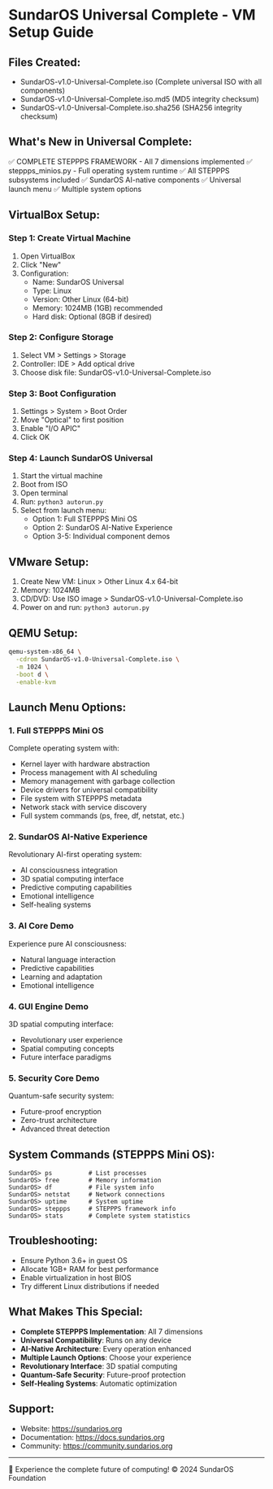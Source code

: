 # SundarOS Universal Complete - VM Setup Guide

## Files Created:
- SundarOS-v1.0-Universal-Complete.iso (Complete universal ISO with all components)
- SundarOS-v1.0-Universal-Complete.iso.md5 (MD5 integrity checksum)
- SundarOS-v1.0-Universal-Complete.iso.sha256 (SHA256 integrity checksum)

## What's New in Universal Complete:
✅ COMPLETE STEPPPS FRAMEWORK - All 7 dimensions implemented
✅ steppps_minios.py - Full operating system runtime
✅ All STEPPPS subsystems included
✅ SundarOS AI-native components
✅ Universal launch menu
✅ Multiple system options

## VirtualBox Setup:

### Step 1: Create Virtual Machine
1. Open VirtualBox
2. Click "New"
3. Configuration:
   - Name: SundarOS Universal
   - Type: Linux
   - Version: Other Linux (64-bit)
   - Memory: 1024MB (1GB) recommended
   - Hard disk: Optional (8GB if desired)

### Step 2: Configure Storage
1. Select VM > Settings > Storage
2. Controller: IDE > Add optical drive
3. Choose disk file: SundarOS-v1.0-Universal-Complete.iso

### Step 3: Boot Configuration
1. Settings > System > Boot Order
2. Move "Optical" to first position
3. Enable "I/O APIC"
4. Click OK

### Step 4: Launch SundarOS Universal
1. Start the virtual machine
2. Boot from ISO
3. Open terminal
4. Run: `python3 autorun.py`
5. Select from launch menu:
   - Option 1: Full STEPPPS Mini OS
   - Option 2: SundarOS AI-Native Experience
   - Option 3-5: Individual component demos

## VMware Setup:
1. Create New VM: Linux > Other Linux 4.x 64-bit
2. Memory: 1024MB
3. CD/DVD: Use ISO image > SundarOS-v1.0-Universal-Complete.iso
4. Power on and run: `python3 autorun.py`

## QEMU Setup:
```bash
qemu-system-x86_64 \
  -cdrom SundarOS-v1.0-Universal-Complete.iso \
  -m 1024 \
  -boot d \
  -enable-kvm
```

## Launch Menu Options:

### 1. Full STEPPPS Mini OS
Complete operating system with:
- Kernel layer with hardware abstraction
- Process management with AI scheduling
- Memory management with garbage collection
- Device drivers for universal compatibility
- File system with STEPPPS metadata
- Network stack with service discovery
- Full system commands (ps, free, df, netstat, etc.)

### 2. SundarOS AI-Native Experience
Revolutionary AI-first operating system:
- AI consciousness integration
- 3D spatial computing interface
- Predictive computing capabilities
- Emotional intelligence
- Self-healing systems

### 3. AI Core Demo
Experience pure AI consciousness:
- Natural language interaction
- Predictive capabilities
- Learning and adaptation
- Emotional intelligence

### 4. GUI Engine Demo
3D spatial computing interface:
- Revolutionary user experience
- Spatial computing concepts
- Future interface paradigms

### 5. Security Core Demo
Quantum-safe security system:
- Future-proof encryption
- Zero-trust architecture
- Advanced threat detection

## System Commands (STEPPPS Mini OS):
```
SundarOS> ps          # List processes
SundarOS> free        # Memory information
SundarOS> df          # File system info
SundarOS> netstat     # Network connections
SundarOS> uptime      # System uptime
SundarOS> steppps     # STEPPPS framework info
SundarOS> stats       # Complete system statistics
```

## Troubleshooting:
- Ensure Python 3.6+ in guest OS
- Allocate 1GB+ RAM for best performance
- Enable virtualization in host BIOS
- Try different Linux distributions if needed

## What Makes This Special:
- **Complete STEPPPS Implementation**: All 7 dimensions
- **Universal Compatibility**: Runs on any device
- **AI-Native Architecture**: Every operation enhanced
- **Multiple Launch Options**: Choose your experience
- **Revolutionary Interface**: 3D spatial computing
- **Quantum-Safe Security**: Future-proof protection
- **Self-Healing Systems**: Automatic optimization

## Support:
- Website: https://sundarios.org
- Documentation: https://docs.sundarios.org
- Community: https://community.sundarios.org

---
🌟 Experience the complete future of computing!
© 2024 SundarOS Foundation
